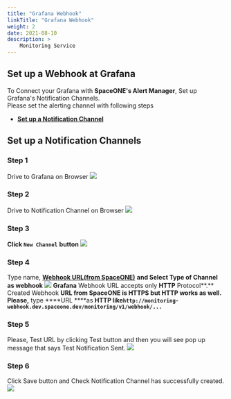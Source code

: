 ```yaml
---
title: "Grafana Webhook"
linkTitle: "Grafana Webhook"
weight: 2
date: 2021-08-10
description: >
    Monitoring Service
---
```


## Set up a Webhook at Grafana
To Connect your Grafana with **SpaceONE's Alert Manager**, Set up Grafana's Notification Channels. <br>
Please set the alerting channel with following steps
* [**Set up a Notification Channel**](#set-up-a-notification-channels)

## Set up a Notification Channels

### Step 1
Drive to Grafana on Browser
![](/docs/guides/user_guide/monitoring/webhook_settings/grafana_webhook_img/grafana_webhook_img_01.png)

### Step 2
Drive to Notification Channel on Browser
![](/docs/guides/user_guide/monitoring/webhook_settings/grafana_webhook_img/grafana_webhook_img_02.png)

### Step 3
**Click `New Channel`**  **button**
![](/docs/guides/user_guide/monitoring/webhook_settings/grafana_webhook_img/grafana_webhook_img_03.png)

### Step 4
Type name, [**Webhook URL\(from SpaceONE\)**](./#webhook-list) **and Select Type of Channel as webhook**
![](/docs/guides/user_guide/monitoring/webhook_settings/grafana_webhook_img/grafana_webhook_img_04.png)
**Grafana** Webhook URL accepts only **HTTP** Protocol**.** <br>
Created Webhook ****URL from **SpaceONE** is **HTTPS** but **HTTP** works as well**.<br>
Please,** type ****URL ****as **HTTP  like`http://monitoring-webhook.dev.spaceone.dev/monitoring/v1/webhook/...`**<br>

### Step 5 
Please, Test URL by clicking Test button and then you will see pop up message that says Test Notification Sent.
![](/docs/guides/user_guide/monitoring/webhook_settings/grafana_webhook_img/grafana_webhook_img_05.png)

### Step 6
Click Save button and Check Notification Channel has successfully created.
![](/docs/guides/user_guide/monitoring/webhook_settings/grafana_webhook_img/grafana_webhook_img_06.png)